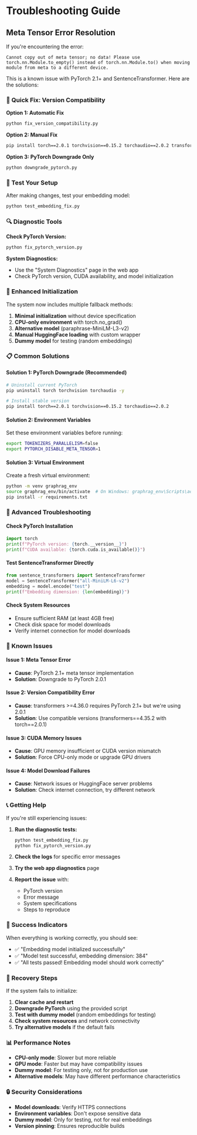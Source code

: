 # Troubleshooting Guide

## Meta Tensor Error Resolution

If you're encountering the error:
```
Cannot copy out of meta tensor; no data! Please use torch.nn.Module.to_empty() instead of torch.nn.Module.to() when moving module from meta to a different device.
```

This is a known issue with PyTorch 2.1+ and SentenceTransformer. Here are the solutions:

### 🔧 Quick Fix: Version Compatibility

**Option 1: Automatic Fix**
```bash
python fix_version_compatibility.py
```

**Option 2: Manual Fix**
```bash
pip install torch==2.0.1 torchvision==0.15.2 torchaudio==2.0.2 transformers==4.35.2 sentence-transformers==2.2.2
```

**Option 3: PyTorch Downgrade Only**
```bash
python downgrade_pytorch.py
```

### 🧪 Test Your Setup

After making changes, test your embedding model:
```bash
python test_embedding_fix.py
```

### 🔍 Diagnostic Tools

**Check PyTorch Version:**
```bash
python fix_pytorch_version.py
```

**System Diagnostics:**
- Use the "System Diagnostics" page in the web app
- Check PyTorch version, CUDA availability, and model initialization

### 🚀 Enhanced Initialization

The system now includes multiple fallback methods:

1. **Minimal initialization** without device specification
2. **CPU-only environment** with torch.no_grad()
3. **Alternative model** (paraphrase-MiniLM-L3-v2)
4. **Manual HuggingFace loading** with custom wrapper
5. **Dummy model** for testing (random embeddings)

### 📋 Common Solutions

#### **Solution 1: PyTorch Downgrade (Recommended)**
```bash
# Uninstall current PyTorch
pip uninstall torch torchvision torchaudio -y

# Install stable version
pip install torch==2.0.1 torchvision==0.15.2 torchaudio==2.0.2
```

#### **Solution 2: Environment Variables**
Set these environment variables before running:
```bash
export TOKENIZERS_PARALLELISM=false
export PYTORCH_DISABLE_META_TENSOR=1
```

#### **Solution 3: Virtual Environment**
Create a fresh virtual environment:
```bash
python -m venv graphrag_env
source graphrag_env/bin/activate  # On Windows: graphrag_env\Scripts\activate
pip install -r requirements.txt
```

### 🔧 Advanced Troubleshooting

#### **Check PyTorch Installation**
```python
import torch
print(f"PyTorch version: {torch.__version__}")
print(f"CUDA available: {torch.cuda.is_available()}")
```

#### **Test SentenceTransformer Directly**
```python
from sentence_transformers import SentenceTransformer
model = SentenceTransformer("all-MiniLM-L6-v2")
embedding = model.encode("test")
print(f"Embedding dimension: {len(embedding)}")
```

#### **Check System Resources**
- Ensure sufficient RAM (at least 4GB free)
- Check disk space for model downloads
- Verify internet connection for model downloads

### 🐛 Known Issues

#### **Issue 1: Meta Tensor Error**
- **Cause**: PyTorch 2.1+ meta tensor implementation
- **Solution**: Downgrade to PyTorch 2.0.1

#### **Issue 2: Version Compatibility Error**
- **Cause**: transformers >=4.36.0 requires PyTorch 2.1+ but we're using 2.0.1
- **Solution**: Use compatible versions (transformers==4.35.2 with torch==2.0.1)

#### **Issue 3: CUDA Memory Issues**
- **Cause**: GPU memory insufficient or CUDA version mismatch
- **Solution**: Force CPU-only mode or upgrade GPU drivers

#### **Issue 4: Model Download Failures**
- **Cause**: Network issues or HuggingFace server problems
- **Solution**: Check internet connection, try different network

### 📞 Getting Help

If you're still experiencing issues:

1. **Run the diagnostic tests:**
   ```bash
   python test_embedding_fix.py
   python fix_pytorch_version.py
   ```

2. **Check the logs** for specific error messages

3. **Try the web app diagnostics** page

4. **Report the issue** with:
   - PyTorch version
   - Error message
   - System specifications
   - Steps to reproduce

### 🎯 Success Indicators

When everything is working correctly, you should see:
- ✅ "Embedding model initialized successfully"
- ✅ "Model test successful, embedding dimension: 384"
- ✅ "All tests passed! Embedding model should work correctly"

### 🔄 Recovery Steps

If the system fails to initialize:

1. **Clear cache and restart**
2. **Downgrade PyTorch** using the provided script
3. **Test with dummy model** (random embeddings for testing)
4. **Check system resources** and network connectivity
5. **Try alternative models** if the default fails

### 📊 Performance Notes

- **CPU-only mode**: Slower but more reliable
- **GPU mode**: Faster but may have compatibility issues
- **Dummy model**: For testing only, not for production use
- **Alternative models**: May have different performance characteristics

### 🔒 Security Considerations

- **Model downloads**: Verify HTTPS connections
- **Environment variables**: Don't expose sensitive data
- **Dummy model**: Only for testing, not for real embeddings
- **Version pinning**: Ensures reproducible builds 